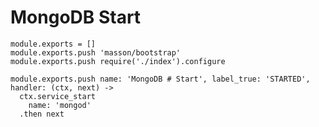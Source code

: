 
# MongoDB Start

    module.exports = []
    module.exports.push 'masson/bootstrap'
    module.exports.push require('./index').configure

    module.exports.push name: 'MongoDB # Start', label_true: 'STARTED', handler: (ctx, next) ->
      ctx.service_start
        name: 'mongod'
      .then next
